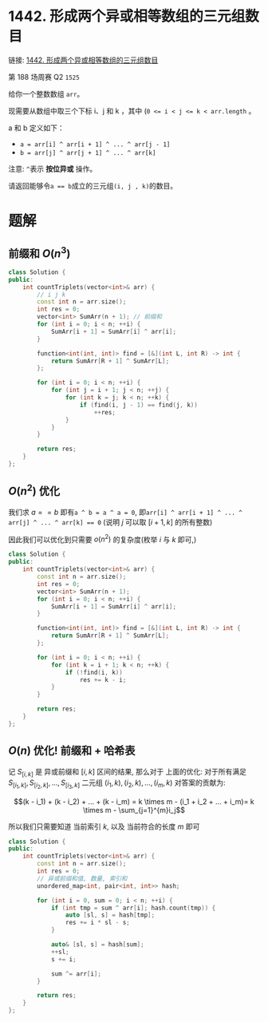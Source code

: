 # 1442. 形成两个异或相等数组的三元组数目

链接: [1442. 形成两个异或相等数组的三元组数目](https://leetcode.cn/problems/count-triplets-that-can-form-two-arrays-of-equal-xor/)

第 188 场周赛 Q2 `1525`

给你一个整数数组 `arr`。

现需要从数组中取三个下标 i、j 和 k ，其中 (`0 <= i < j <= k < arr.length` 。

a 和 b 定义如下：

- `a = arr[i] ^ arr[i + 1] ^ ... ^ arr[j - 1]`
- `b = arr[j] ^ arr[j + 1] ^ ... ^ arr[k]`

注意: `^`表示 **按位异或** 操作。

请返回能够令`a == b`成立的三元组`(i, j , k)`的数目。

# 题解
## 前缀和 $O(n^3)$

```C++
class Solution {
public:
    int countTriplets(vector<int>& arr) {
        // i j k
        const int n = arr.size();
        int res = 0;
        vector<int> SumArr(n + 1); // 前缀和
        for (int i = 0; i < n; ++i) {
            SumArr[i + 1] = SumArr[i] ^ arr[i];
        }

        function<int(int, int)> find = [&](int L, int R) -> int {
            return SumArr[R + 1] ^ SumArr[L];
        };

        for (int i = 0; i < n; ++i) {
            for (int j = i + 1; j < n; ++j) {
                for (int k = j; k < n; ++k) {
                    if (find(i, j - 1) == find(j, k))
                        ++res;
                }
            }
        }

        return res;
    }
};
```

## $O(n^2)$ 优化
我们求 $a == b$ 即有`a ^ b = a ^ a = 0`, 即`arr[i] ^ arr[i + 1] ^ ... ^ arr[j] ^ ... ^ arr[k] == 0` (说明 $j$ 可以取 $[i + 1, k]$ 的所有整数)

因此我们可以优化到只需要 $o(n^2)$ 的复杂度(枚举 $i$ 与 $k$ 即可,)

```C++
class Solution {
public:
    int countTriplets(vector<int>& arr) {
        const int n = arr.size();
        int res = 0;
        vector<int> SumArr(n + 1);
        for (int i = 0; i < n; ++i) {
            SumArr[i + 1] = SumArr[i] ^ arr[i];
        }

        function<int(int, int)> find = [&](int L, int R) -> int {
            return SumArr[R + 1] ^ SumArr[L];
        };

        for (int i = 0; i < n; ++i) {
            for (int k = i + 1; k < n; ++k) {
                if (!find(i, k))
                    res += k - i;
            }
        }

        return res;
    }
};
```

## $O(n)$ 优化! 前缀和 + 哈希表
记 $S_{[i, k]}$ 是 异或前缀和 $[i, k]$ 区间的结果, 那么对于 上面的优化: 对于所有满足 $S_{[i_1,k]}, S_{[i_2, k]}, ..., S_{[i_3, k]}$ 二元组 $(i_1, k), (i_2, k), ..., (i_m, k)$ 对答案的贡献为:

$$(k - i_1) + (k - i_2) + ... + (k - i_m) = k \times m - (i_1 + i_2 + ... + i_m)= k \times m - \sum_{j=1}^{m}i_j$$

所以我们只需要知道 当前索引 $k$, 以及 当前符合的长度 $m$ 即可

```C++
class Solution {
public:
    int countTriplets(vector<int>& arr) {
        const int n = arr.size();
        int res = 0;
        // 异或前缀和值, 数量, 索引和
        unordered_map<int, pair<int, int>> hash;

        for (int i = 0, sum = 0; i < n; ++i) {
            if (int tmp = sum ^ arr[i]; hash.count(tmp)) {
                auto [sl, s] = hash[tmp];
                res += i * sl - s;
            }

            auto& [sl, s] = hash[sum];
            ++sl;
            s += i;

            sum ^= arr[i];
        }

        return res;
    }
};
```
